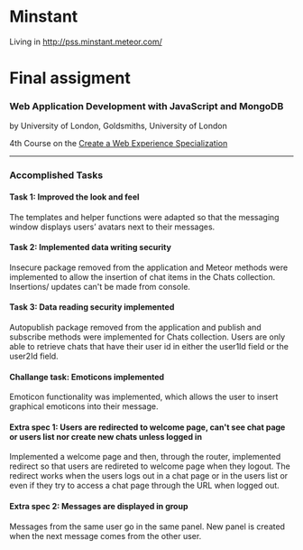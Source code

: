 # **Minstant**

Living in http://pss.minstant.meteor.com/

# Final assigment
### Web Application Development with JavaScript and MongoDB
by University of London, Goldsmiths, University of London

4th Course on the
[Create a Web Experience Specialization](https://www.coursera.org/learn/web-application-development/)

---

### Accomplished Tasks

#### Task 1: Improved the look and feel
The templates and helper functions were adapted so that the messaging window displays users’ avatars next to their messages.

#### Task 2: Implemented data writing security
Insecure package removed from the application and Meteor methods were implemented to allow the insertion of chat items in the Chats collection.
Insertions/ updates can't be made from console.

#### Task 3: Data reading security implemented
Autopublish package removed from the application and publish and subscribe methods were implemented for Chats collection.
Users are only able to retrieve chats that have their user id in either the user1Id field or the user2Id field.

#### Challange task: Emoticons implemented
Emoticon functionality was implemented, which allows the user to insert graphical emoticons into their message.

#### Extra spec 1: Users are redirected to welcome page, can't see chat page or users list nor create new chats unless logged in
Implemented a welcome page and then, through the router, implemented redirect so that users are redireted to welcome page when they logout.
The redirect works when the users logs out in a chat page or in the users list or even if they try to access a chat page through the URL when logged out.

#### Extra spec 2: Messages are displayed in group
Messages from the same user go in the same panel.
New panel is created when the next message comes from the other user.